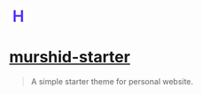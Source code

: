 ![murshid](https://raw.githubusercontent.com/murshidazher/murshid/master/themes/murshid-starter/static/img/favicon.png)

# [murshid-starter](https://reverent-brattain-0761ea.netlify.app/)

> A simple starter theme for personal website.
